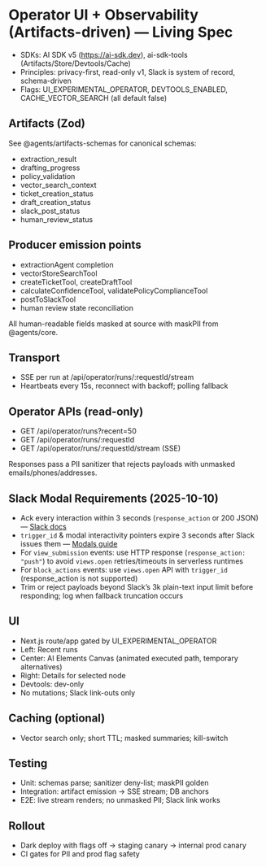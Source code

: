 # Operator UI + Observability (Artifacts-driven) — Living Spec

- SDKs: AI SDK v5 (https://ai-sdk.dev), ai-sdk-tools (Artifacts/Store/Devtools/Cache)
- Principles: privacy-first, read-only v1, Slack is system of record, schema-driven
- Flags: UI_EXPERIMENTAL_OPERATOR, DEVTOOLS_ENABLED, CACHE_VECTOR_SEARCH (all default false)

## Artifacts (Zod)
See @agents/artifacts-schemas for canonical schemas:
- extraction_result
- drafting_progress
- policy_validation
- vector_search_context
- ticket_creation_status
- draft_creation_status
- slack_post_status
- human_review_status

## Producer emission points
- extractionAgent completion
- vectorStoreSearchTool
- createTicketTool, createDraftTool
- calculateConfidenceTool, validatePolicyComplianceTool
- postToSlackTool
- human review state reconciliation

All human-readable fields masked at source with maskPII from @agents/core.

## Transport
- SSE per run at /api/operator/runs/:requestId/stream
- Heartbeats every 15s, reconnect with backoff; polling fallback

## Operator APIs (read-only)
- GET /api/operator/runs?recent=50
- GET /api/operator/runs/:requestId
- GET /api/operator/runs/:requestId/stream (SSE)

Responses pass a PII sanitizer that rejects payloads with unmasked emails/phones/addresses.

## Slack Modal Requirements (2025-10-10)
- Ack every interaction within 3 seconds (`response_action` or 200 JSON) — [Slack docs](https://docs.slack.dev/interactivity/handling-user-interaction)
- `trigger_id` & modal interactivity pointers expire 3 seconds after Slack issues them — [Modals guide](https://docs.slack.dev/surfaces/modals)
- For `view_submission` events: use HTTP response (`response_action: "push"`) to avoid `views.open` retries/timeouts in serverless runtimes
- For `block_actions` events: use `views.open` API with `trigger_id` (response_action is not supported)
- Trim or reject payloads beyond Slack’s 3k plain-text input limit before responding; log when fallback truncation occurs

## UI
- Next.js route/app gated by UI_EXPERIMENTAL_OPERATOR
- Left: Recent runs
- Center: AI Elements Canvas (animated executed path, temporary alternatives)
- Right: Details for selected node
- Devtools: dev-only
- No mutations; Slack link-outs only

## Caching (optional)
- Vector search only; short TTL; masked summaries; kill-switch

## Testing
- Unit: schemas parse; sanitizer deny-list; maskPII golden
- Integration: artifact emission → SSE stream; DB anchors
- E2E: live stream renders; no unmasked PII; Slack link works

## Rollout
- Dark deploy with flags off → staging canary → internal prod canary
- CI gates for PII and prod flag safety
